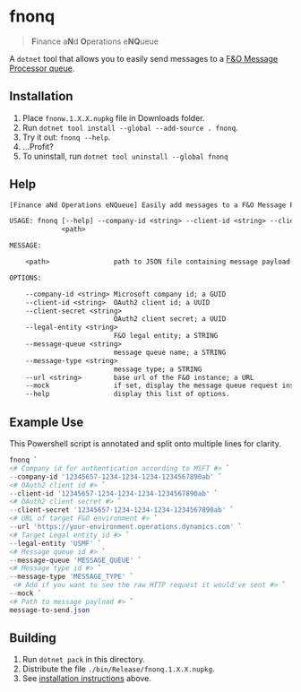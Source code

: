 # fnonq

> **F**inance a**N**d **O**perations e**NQ**ueue

A `dotnet` tool that allows you to easily send messages to a [F&O Message Processor queue](https://learn.microsoft.com/en-us/dynamics365/supply-chain/message-processor/message-processor).

## Installation

1. Place `fnonw.1.X.X.nupkg` file in Downloads folder.
2. Run `dotnet tool install --global --add-source . fnonq`.
3. Try it out: `fnonq --help`.
4. ...Profit?
5. To uninstall, run `dotnet tool uninstall --global fnonq`

## Help

```txt
[Finance aNd Operations eNQueue] Easily add messages to a F&O Message Processor queue

USAGE: fnonq [--help] --company-id <string> --client-id <string> --client-secret <string> --legal-entity <string> --message-queue <string> --message-type <string> --url <string> [--mock]
             <path>

MESSAGE:

    <path>                path to JSON file containing message payload

OPTIONS:

    --company-id <string> Microsoft company id; a GUID
    --client-id <string>  OAuth2 client id; a UUID
    --client-secret <string>
                          OAuth2 client secret; a UUID
    --legal-entity <string>
                          F&O legal entity; a STRING
    --message-queue <string>
                          message queue name; a STRING
    --message-type <string>
                          message type; a STRING
    --url <string>        base url of the F&O instance; a URL
    --mock                if set, display the message queue request instead of sending it
    --help                display this list of options.
```

## Example Use

This Powershell script is annotated and split onto multiple lines for clarity.

```powershell
fnonq `
<# Company id for authentication according to MSFT #> `
--company-id '12345657-1234-1234-1234-1234567890ab' `
<# OAuth2 client id #> `
--client-id '12345657-1234-1234-1234-1234567890ab' `
<# OAuth2 client secret #> `
--client-secret '12345657-1234-1234-1234-1234567890ab' `
<# URL of target F&O environment #> `
--url 'https://your-environment.operations.dynamics.com' `
<# Target Legal entity id #> `
--legal-entity 'USMF' `
<# Message queue id #> `
--message-queue 'MESSAGE_QUEUE' `
<# Message type id #> `
--message-type 'MESSAGE_TYPE' `
 <# Add if you want to see the raw HTTP request it would've sent #> `
--mock `
<# Path to message payload #> `
message-to-send.json
```

## Building

1. Run `dotnet pack` in this directory.
2. Distribute the file `./bin/Release/fnonq.1.X.X.nupkg`.
3. See [installation instructions](#installation) above.
